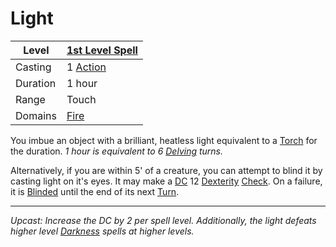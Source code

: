 # Light

| Level    | [1st Level Spell](1st%20Level%20Spells.md)                                           |
| -------- | --------------------------------------------------- |
| Casting  | 1 [Action](../../../../Game%20Procedures/Action.md) |
| Duration | 1 hour                                              |
| Range    | Touch                                               |
| Domains  | [Fire](../../Spell%20Domains/Fire.md)            |

You imbue an object with a brilliant, heatless light equivalent to a [Torch](../../../../Items/Gear/1%20Coin/Torch.md) for the duration.
*1 hour is equivalent to 6 [Delving](../../../../Game%20Procedures/Delving.md) turns.*

Alternatively, if you are within 5' of a creature, you can attempt to blind it by casting light on it's eyes. It may make a [DC](../../../../Game%20Procedures/DC.md) 12 [Dexterity](../../../../Player%20Characters/Chosen%20Statistics/Dexterity.md) [Check](../../../../Game%20Procedures/Check.md). On a failure, it is [Blinded](../../../../Conditions/Blinded.md) until the end of its next [Turn](../../../../Game%20Procedures/Turn.md).

---
*Upcast: Increase the DC by 2 per spell level. Additionally, the light defeats higher level [Darkness](../Level%202/Darkness.md) spells at higher levels.*
